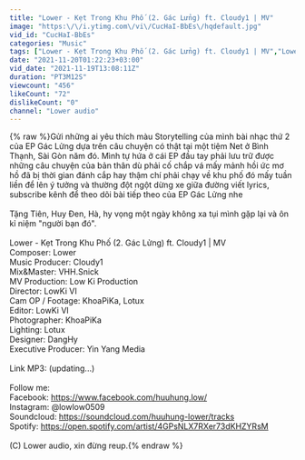 ```yaml
---
title: "Lower - Kẹt Trong Khu Phố (2. Gác Lửng) ft. Cloudy1 | MV"
image: "https:\/\/i.ytimg.com\/vi\/CucHaI-BbEs\/hqdefault.jpg"
vid_id: "CucHaI-BbEs"
categories: "Music"
tags: ["Lower - Kẹt Trong Khu Phố (2. Gác Lửng) ft. Cloudy1 | MV","Lower","Rapper"]
date: "2021-11-20T01:22:23+03:00"
vid_date: "2021-11-19T13:08:11Z"
duration: "PT3M12S"
viewcount: "456"
likeCount: "72"
dislikeCount: "0"
channel: "Lower audio"
---
```

{% raw %}Gửi những ai yêu thích màu Storytelling của mình bài nhạc thứ 2 của EP Gác Lửng dựa trên câu chuyện có thật tại một tiệm Net ở Bình Thạnh, Sài Gòn năm đó. Mình tự hứa ở cái EP đầu tay phải lưu trữ được những câu chuyện của bản thân dù phải cố chắp vá mấy mảnh hồi ức mơ hồ đã bị thời gian đánh cắp hay thậm chí phải chạy về khu phố đó mấy tuần liền để lên ý tưởng và thường đột ngột dừng xe giữa đường viết lyrics, subscribe kênh để theo dõi bài tiếp theo của EP Gác Lửng nhe<br /><br />Tặng Tiên, Huy Đen, Hà, hy vọng một ngày không xa tụi mình gặp lại và ôn kỉ niệm &quot;người bạn đó&quot;.<br /><br />Lower - Kẹt Trong Khu Phố (2. Gác Lửng) ft. Cloudy1 | MV<br />Composer: Lower<br />Music Producer: Cloudy1<br />Mix&amp;Master: VHH.Snick<br />MV Production: Low Ki Production<br />Director: LowKi VI<br />Cam OP / Footage: KhoaPiKa, Lotux<br />Editor: LowKi VI<br />Photographer: KhoaPiKa<br />Lighting: Lotux<br />Designer: DangHy<br />Executive Producer: Yin Yang Media<br /><br />Link MP3: (updating...)<br /><br />Follow me:<br />Facebook: <a rel="nofollow" target="blank" href="https://www.facebook.com/huuhung.low/">https://www.facebook.com/huuhung.low/</a><br />Instagram: @lowlow0509<br />Soundcloud: <a rel="nofollow" target="blank" href="https://soundcloud.com/huuhung-lower/tracks">https://soundcloud.com/huuhung-lower/tracks</a><br />Spotify: <a rel="nofollow" target="blank" href="https://open.spotify.com/artist/4GPsNLX7RXer73dKHZYRsM">https://open.spotify.com/artist/4GPsNLX7RXer73dKHZYRsM</a><br /><br />(C) Lower audio, xin đừng reup.{% endraw %}
